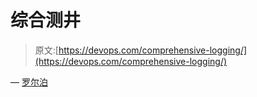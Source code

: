 # 综合测井

> 原文:[https://devops.com/comprehensive-logging/](https://devops.com/comprehensive-logging/)

— [罗尔泊](https://devops.com/author/breselman/)